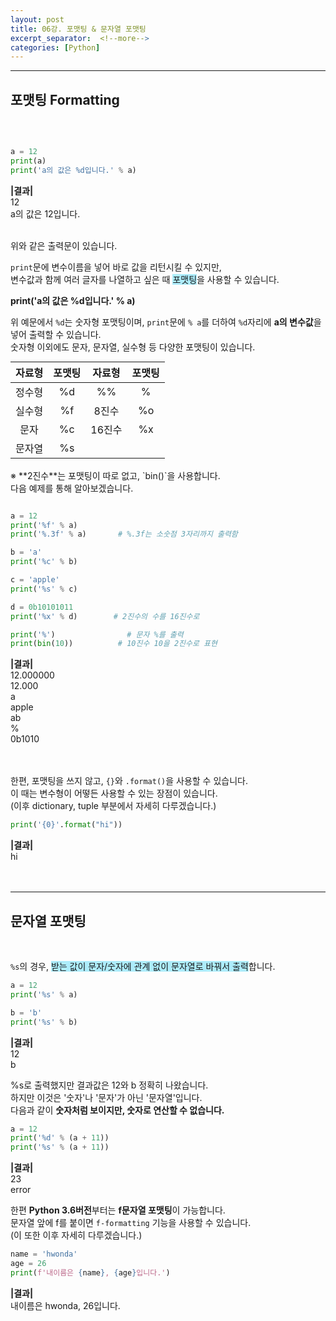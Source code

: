 ```yaml
---
layout: post
title: 06강. 포맷팅 & 문자열 포맷팅
excerpt_separator:  <!--more-->
categories: [Python] 
---
```

___

## 포맷팅 Formatting
<br>

```python

a = 12 
print(a) 
print('a의 값은 %d입니다.' % a)
```
**|결과|**<br>
12 <br>
a의 값은 12입니다.<br><br>

위와 같은 출력문이 있습니다.<br>

`print`문에 변수이름을 넣어 바로 값을 리턴시킬 수 있지만,<br>
변수값과 함께 여러 글자를 나열하고 싶은 때 <span style="background-color:#ADECFB">포맷팅</span>을 사용할 수 있습니다.<br>

**print('a의 값은 %d입니다.' % a)**<br>

위 예문에서 `%d`는 숫자형 포맷팅이며, `print`문에 `% a`를 더하여 `%d`자리에 **a의 변수값**을 넣어 출력할 수 있습니다.<br>
숫자형 이외에도 문자, 문자열, 실수형 등 다양한 포맷팅이 있습니다.<br>

<table style="margin:auto; text-align: center;"> 
    <thead> 
     <tr> 
      <th>자료형</th> 
      <th>포맷팅</th> 
      <th>자료형</th>
      <th>포맷팅</th> 
     </tr> 
    </thead> 
    <tbody> 
     <tr> 
      <td>정수형</td>
      <td>%d</td> 
      <td>%%</td>
      <td>%</td> 
     </tr> 
     <tr> 
      <td>실수형</td>
      <td>%f</td> 
      <td>8진수</td>
      <td>%o</td> 
     </tr>
     <tr> 
      <td>문자</td>
      <td>%c</td> 
      <td>16진수</td>
      <td>%x</td> 
     </tr> 
    <tr> 
      <td>문자열</td>
      <td>%s</td> 
      <td> </td>
      <td> </td> 
     </tr> 
    </tbody> 
</table> 
<br>
※ **2진수**는 포맷팅이 따로 없고, `bin()`을 사용합니다.
<br>
다음 예제를 통해 알아보겠습니다.<br>

```python

a = 12 
print('%f' % a) 
print('%.3f' % a)       # %.3f는 소숫점 3자리까지 출력함 

b = 'a' 
print('%c' % b) 

c = 'apple' 
print('%s' % c) 

d = 0b10101011 
print('%x' % d)        # 2진수의 수를 16진수로 

print('%')                # 문자 %를 출력 
print(bin(10))          # 10진수 10을 2진수로 표현
```
**|결과|**<br>
12.000000 <br>
12.000 <br>
a <br>
apple <br>
ab <br>
% <br>
0b1010 <br>
<br><br>

한편, 포맷팅을 쓰지 않고, `{}`와 `.format()`을 사용할 수 있습니다. <br>
이 때는 변수형이 어떻든 사용할 수 있는 장점이 있습니다.<br>
(이후 dictionary, tuple 부분에서 자세히 다루겠습니다.)

```python
print('{0}'.format("hi"))
```
**|결과|**<br>
hi<br>
<br><br>

___

## 문자열 포맷팅
<br>

`%s`의 경우, <span style="background-color:#ADECFB">받는 값이 문자/숫자에 관계 없이 문자열로 바꿔서 출력</span>합니다.<br>

```python
a = 12 
print('%s' % a) 

b = 'b' 
print('%s' % b)
```
**|결과|**<br>
12 <br>
b<br>

%s로 출력했지만 결과값은 12와 b 정확히 나왔습니다.<br>
하지만 이것은 '숫자'나 '문자'가 아닌 '문자열'입니다.<br>
다음과 같이 **숫자처럼 보이지만, 숫자로 연산할 수 없습니다.**<br>

```python
a = 12 
print('%d' % (a + 11)) 
print('%s' % (a + 11))
```
**|결과|**<br>
23 <br>
error<br>


한편 **Python 3.6버전**부터는 **f문자열 포맷팅**이 가능합니다.<br>
문자열 앞에 f를 붙이면 `f-formatting` 기능을 사용할 수 있습니다.<br>
(이 또한 이후 자세히 다루겠습니다.)<br>

```python
name = 'hwonda' 
age = 26 
print(f'내이름은 {name}, {age}입니다.')
```
**|결과|**<br>
내이름은 hwonda, 26입니다.